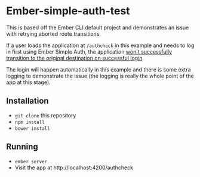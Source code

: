 # Ember-simple-auth-test

This is based off the Ember CLI default project and demonstrates an issue with retrying aborted route transitions.

If a user loads the application at `/authcheck` in this example and needs to log in first using Ember Simple Auth, the application [won't successfully transition to the original destination on successful login](https://github.com/simplabs/ember-simple-auth/issues/256).

The login will happen automatically in this example and there is some extra logging to demonstrate the issue (the logging is really the whole point of the app at this stage).


## Installation

* `git clone` this repository
* `npm install`
* `bower install`

## Running

* `ember server`
* Visit the app at http://localhost:4200/authcheck
